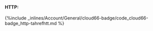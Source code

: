 
#### HTTP:



{%include _inlines/Account/General/cloud66-badge/code_cloud66-badge_http-tahrefhtt.md %}




